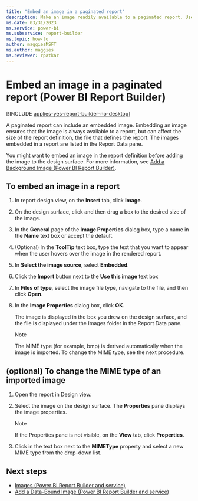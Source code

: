 ```yaml
---
title: "Embed an image in a paginated report"
description: Make an image readily available to a paginated report. Use an image that's embedded in the report and listed in the Report Data pane of Power BI Report Builder.
ms.date: 03/31/2023
ms.service: power-bi
ms.subservice: report-builder
ms.topic: how-to
author: maggiesMSFT
ms.author: maggies
ms.reviewer: rpatkar
---
```

# Embed an image in a paginated report (Power BI Report Builder)

[!INCLUDE [applies-yes-report-builder-no-desktop](../../includes/applies-yes-report-builder-no-desktop.md)]

A paginated report can include an embedded image. Embedding an image ensures that the image is always available to a report, but can affect the size of the report definition, the file that defines the report. The images embedded in a report are listed in the Report Data pane.  
  
You might want to embed an image in the report definition before adding the image to the design surface. For more information, see [Add a Background Image &#40;Power BI Report Builder&#41;](./add-a-background-image-report-builder-and-service.md).

## To embed an image in a report  
  
1. In report design view, on the **Insert** tab, click **Image**.  
  
2. On the design surface, click and then drag a box to the desired size of the image.  
  
3. In the **General** page of the **Image Properties** dialog box, type a name in the **Name** text box or accept the default.  
  
4. (Optional) In the **ToolTip** text box, type the text that you want to appear when the user hovers over the image in the rendered report.  
  
5. In **Select the image source**, select **Embedded**.  
  
6. Click the **Import** button next to the **Use this image** text box  
  
7. In **Files of type**, select the image file type, navigate to the file, and then click **Open**.  
  
8. In the **Image Properties** dialog box, click **OK**.  
  
     The image is displayed in the box you drew on the design surface, and the file is displayed under the Images folder in the Report Data pane.  
  
    > [!NOTE]  
    >  The MIME type (for example, bmp) is derived automatically when the image is imported. To change the MIME type, see the next procedure.  
  
## (optional) To change the MIME type of an imported image  
  
1. Open the report in Design view.  
  
2. Select the image on the design surface. The **Properties** pane displays the image properties.  
  
    > [!NOTE]  
    >  If the Properties pane is not visible, on the **View** tab, click **Properties**.  
  
3. Click in the text box next to the **MIMEType** property and select a new MIME type from the drop-down list.  
  
## Next steps

- [Images &#40;Power BI Report Builder and service&#41;](./images-report-builder-and-service.md)
- [Add a Data-Bound Image &#40;Power BI Report Builder and service&#41;](./add-a-data-bound-image-report-builder-and-service.md)